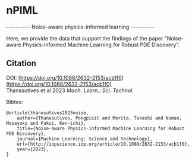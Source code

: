 # nPIML
---------- Noise-aware physics-informed learning ----------

Here, we provide the data that support the findings of the paper "Noise-aware Physics-informed Machine Learning for Robust PDE Discovery".

## Citation
DOI: [https://doi.org/10.1088/2632-2153/acb1f0](https://doi.org/10.1088/2632-2153/acb1f0)  
Thanasutives et al 2023 *Mach. Learn.: Sci. Technol.*

Bibtex:  

```
@article{thanasutives2023noise,
	author={Thanasutives, Pongpisit and Morita, Takashi and Numao, Masayuki and Fukui, Ken-ichi},
	title={Noise-aware Physics-informed Machine Learning for Robust PDE Discovery},
	journal={Machine Learning: Science and Technology},
	url={http://iopscience.iop.org/article/10.1088/2632-2153/acb1f0},
	year={2023},
}
```